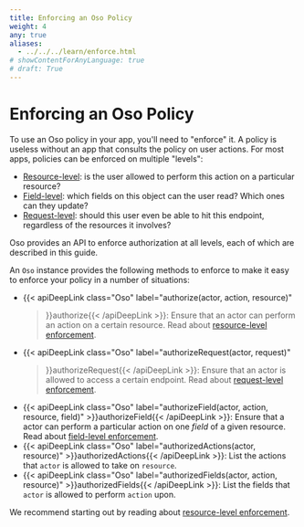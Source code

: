 ```yaml
---
title: Enforcing an Oso Policy
weight: 4
any: true
aliases:
  - ../../../learn/enforce.html
# showContentForAnyLanguage: true
# draft: True
---
```


# Enforcing an Oso Policy

To use an Oso policy in your app, you'll need to "enforce" it. A policy is
useless without an app that consults the policy on user actions. For most apps,
policies can be enforced on multiple "levels":
  - [Resource-level](resource.html): is the user allowed to perform this action on a particular resource?
  - [Field-level](field.html): which fields on this object can the user read? Which ones can they update?
  - [Request-level](request.html): should this user even be able to hit this endpoint, regardless of the resources it involves?
  <!-- - [Query-level](query.html): fetch all the resources that the user has access to. -->

Oso provides an API to enforce authorization at all levels, each of which are
described in this guide.

An `Oso` instance provides the following methods to enforce to make it easy to
enforce your policy in a number of situations:

- {{< apiDeepLink class="Oso" label="authorize(actor, action, resource)"
  >}}authorize{{< /apiDeepLink >}}: Ensure that an actor can perform an action
  on a certain resource. Read about [resource-level enforcement](resource.html).
- {{< apiDeepLink class="Oso" label="authorizeRequest(actor, request)"
  >}}authorizeRequest{{< /apiDeepLink >}}:
  Ensure that an actor is allowed to access a certain endpoint. Read about
  [request-level enforcement](request.html).
- {{< apiDeepLink class="Oso" label="authorizeField(actor, action, resource, field)" >}}authorizeField{{< /apiDeepLink >}}:
  Ensure that a actor can perform a particular action on one _field_ of a given
  resource. Read about [field-level enforcement](field.html).
- {{< apiDeepLink class="Oso" label="authorizedActions(actor, resource)" >}}authorizedActions{{< /apiDeepLink >}}:
  List the actions that `actor` is allowed to take on `resource`.
- {{< apiDeepLink class="Oso" label="authorizedFields(actor, action, resource)" >}}authorizedFields{{< /apiDeepLink >}}:
  List the fields that `actor` is allowed to perform `action` upon.


We recommend starting out by reading about [resource-level enforcement](resource.html).
